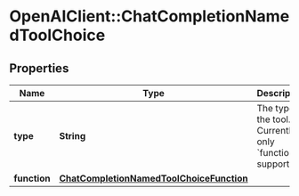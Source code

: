 # OpenAIClient::ChatCompletionNamedToolChoice

## Properties
Name | Type | Description | Notes
------------ | ------------- | ------------- | -------------
**type** | **String** | The type of the tool. Currently, only &#x60;function&#x60; is supported. | [optional] 
**function** | [**ChatCompletionNamedToolChoiceFunction**](ChatCompletionNamedToolChoiceFunction.md) |  | [optional] 

